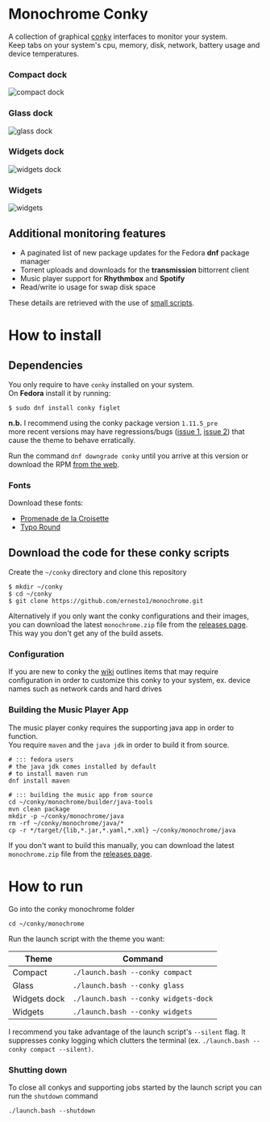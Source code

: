 # Monochrome Conky
A collection of graphical [conky](https://github.com/brndnmtthws/conky) interfaces to monitor your system.  
Keep tabs on your system's cpu, memory, disk, network, battery usage and device temperatures.

### Compact dock
![compact dock](images/screenshots/compact.jpg)

### Glass dock
![glass dock](images/screenshots/glass.jpg)

### Widgets dock
![widgets dock](images/screenshots/widgets-dock.jpg)

### Widgets
![widgets](images/screenshots/widgets.jpg)

## Additional monitoring features

- A paginated list of new package updates for the Fedora **dnf** package manager
- Torrent uploads and downloads for the **transmission** bittorrent client
- Music player support for **Rhythmbox** and **Spotify**
- Read/write io usage for swap disk space

These details are retrieved with the use of [small scripts](https://github.com/ernesto1/monochrome/wiki/Scripts).

# How to install
## Dependencies
You only require to have `conky` installed on your system.  
On **Fedora** install it by running:

```
$ sudo dnf install conky figlet
```

**n.b.** I recommend using the conky package version `1.11.5_pre`  
more recent versions may have regressions/bugs ([issue 1](https://github.com/brndnmtthws/conky/issues/960), [issue 2](https://github.com/brndnmtthws/conky/issues/979)) that cause the theme to behave erratically.

Run the command `dnf downgrade conky` until you arrive at this version or download the RPM [from the web](https://rpm.pbone.net/info_idpl_70128821_distro_fedora32_com_conky-1.11.5-3.fc32.x86_64.rpm.html).

### Fonts
Download these fonts:

- [Promenade de la Croisette](https://www.fontspace.com/promenade-de-la-croisette-font-f23769)
- [Typo Round](https://www.dafont.com/typo-round.font)

## Download the code for these conky scripts
Create the `~/conky` directory and clone this repository

```shell
$ mkdir ~/conky
$ cd ~/conky
$ git clone https://github.com/ernesto1/monochrome.git
```

Alternatively if you only want the conky configurations and their images, you can download the latest `monochrome.zip` file from the [releases page](https://github.com/ernesto1/monochrome/releases).  This way you don't get any of the build assets.

### Configuration
If you are new to conky the [wiki](https://github.com/ernesto1/monochrome/wiki) outlines items that may require configuration in order to customize this conky to your system, ex. device names such as network cards and hard drives

### Building the Music Player App
The music player conky requires the supporting java app in order to function.  
You require `maven` and the `java jdk` in order to build it from source.

```shell
# ::: fedora users
# the java jdk comes installed by default
# to install maven run
dnf install maven

# ::: building the music app from source
cd ~/conky/monochrome/builder/java-tools
mvn clean package
mkdir -p ~/conky/monochrome/java
rm -rf ~/conky/monochrome/java/*
cp -r */target/{lib,*.jar,*.yaml,*.xml} ~/conky/monochrome/java
```
If you don't want to build this manually, you can download the latest `monochrome.zip` file from the [releases page](https://github.com/ernesto1/monochrome/releases).

# How to run
Go into the conky monochrome folder

```cd ~/conky/monochrome```

Run the launch script with the theme you want:

Theme| Command
---|---
Compact|`./launch.bash --conky compact`
Glass|`./launch.bash --conky glass`
Widgets dock | `./launch.bash --conky widgets-dock`
Widgets | `./launch.bash --conky widgets`

I recommend you take advantage of the launch script's `--silent` flag.  It suppresses conky logging which clutters the terminal (ex. `./launch.bash --conky compact --silent)`.

### Shutting down
To close all conkys and supporting jobs started by the launch script you can run the `shutdown` command

```shell
./launch.bash --shutdown
```